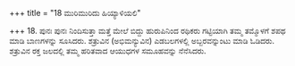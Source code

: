 +++
title = "18 ಮುರಿಮುರಿದು ಹಿಯ್ಯಾಳಿಯಲಿ"

+++
18. ಪುನಃ ಪುನಃ ನಿಂದಿಸುತ್ತಾ ಮತ್ತೆ ಮೇಲೆ ಬಿದ್ದು ಹುರುಪಿನಿಂದ ರಥಿಕರು ಗಟ್ಟಿಯಾಗಿ ತಮ್ಮ ತಮ್ಮೊಳಗೆ ಶಪಥ ಮಾಡಿ ಬಾಣಗಳನ್ನು ಸೂಸಿದರು. ಶತ್ರುವಿನ (ಅಭಿಮನ್ಯುವಿನ) ಎಡಬಲಗಳಲ್ಲಿ ಅಬ್ಬರವನ್ನುಂಟು ಮಾಡಿ ಓಡಿದರು. ಶತ್ರುವಿನ ರಕ್ತ ಜಲದಲ್ಲಿ ತಮ್ಮ ಹರಿತವಾದ ಆಯುಧಗಳ ಸಮೂಹವನ್ನು ನೆನೆಸಿದರು.